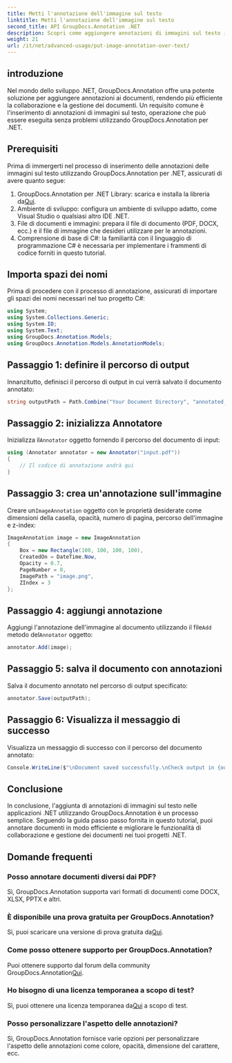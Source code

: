 ```yaml
---
title: Metti l'annotazione dell'immagine sul testo
linktitle: Metti l'annotazione dell'immagine sul testo
second_title: API GroupDocs.Annotation .NET
description: Scopri come aggiungere annotazioni di immagini sul testo in .NET utilizzando GroupDocs.Annotation per una gestione e una collaborazione efficienti dei documenti.
weight: 21
url: /it/net/advanced-usage/put-image-annotation-over-text/
---
```

## introduzione
Nel mondo dello sviluppo .NET, GroupDocs.Annotation offre una potente soluzione per aggiungere annotazioni ai documenti, rendendo più efficiente la collaborazione e la gestione dei documenti. Un requisito comune è l'inserimento di annotazioni di immagini sul testo, operazione che può essere eseguita senza problemi utilizzando GroupDocs.Annotation per .NET.
## Prerequisiti
Prima di immergerti nel processo di inserimento delle annotazioni delle immagini sul testo utilizzando GroupDocs.Annotation per .NET, assicurati di avere quanto segue:
1.  GroupDocs.Annotation per .NET Library: scarica e installa la libreria da[Qui](https://releases.groupdocs.com/annotation/net/).
2. Ambiente di sviluppo: configura un ambiente di sviluppo adatto, come Visual Studio o qualsiasi altro IDE .NET.
3. File di documenti e immagini: prepara il file di documento (PDF, DOCX, ecc.) e il file di immagine che desideri utilizzare per le annotazioni.
4. Comprensione di base di C#: la familiarità con il linguaggio di programmazione C# è necessaria per implementare i frammenti di codice forniti in questo tutorial.

## Importa spazi dei nomi
Prima di procedere con il processo di annotazione, assicurati di importare gli spazi dei nomi necessari nel tuo progetto C#:
```csharp
using System;
using System.Collections.Generic;
using System.IO;
using System.Text;
using GroupDocs.Annotation.Models;
using GroupDocs.Annotation.Models.AnnotationModels;
```
## Passaggio 1: definire il percorso di output
Innanzitutto, definisci il percorso di output in cui verrà salvato il documento annotato:
```csharp
string outputPath = Path.Combine("Your Document Directory", "annotated_document.pdf");
```
## Passaggio 2: inizializza Annotatore
 Inizializza il`Annotator` oggetto fornendo il percorso del documento di input:
```csharp
using (Annotator annotator = new Annotator("input.pdf"))
{
    // Il codice di annotazione andrà qui
}
```
## Passaggio 3: crea un'annotazione sull'immagine
 Creare un`ImageAnnotation` oggetto con le proprietà desiderate come dimensioni della casella, opacità, numero di pagina, percorso dell'immagine e z-index:
```csharp
ImageAnnotation image = new ImageAnnotation
{
    Box = new Rectangle(100, 100, 100, 100),
    CreatedOn = DateTime.Now,
    Opacity = 0.7,
    PageNumber = 0,
    ImagePath = "image.png",
    ZIndex = 3
};
```
## Passaggio 4: aggiungi annotazione
 Aggiungi l'annotazione dell'immagine al documento utilizzando il file`Add` metodo del`Annotator` oggetto:
```csharp
annotator.Add(image);
```
## Passaggio 5: salva il documento con annotazioni
Salva il documento annotato nel percorso di output specificato:
```csharp
annotator.Save(outputPath);
```
## Passaggio 6: Visualizza il messaggio di successo
Visualizza un messaggio di successo con il percorso del documento annotato:
```csharp
Console.WriteLine($"\nDocument saved successfully.\nCheck output in {outputPath}.");
```

## Conclusione
In conclusione, l'aggiunta di annotazioni di immagini sul testo nelle applicazioni .NET utilizzando GroupDocs.Annotation è un processo semplice. Seguendo la guida passo passo fornita in questo tutorial, puoi annotare documenti in modo efficiente e migliorare le funzionalità di collaborazione e gestione dei documenti nei tuoi progetti .NET.
## Domande frequenti
### Posso annotare documenti diversi dai PDF?
Sì, GroupDocs.Annotation supporta vari formati di documenti come DOCX, XLSX, PPTX e altri.
### È disponibile una prova gratuita per GroupDocs.Annotation?
 Sì, puoi scaricare una versione di prova gratuita da[Qui](https://releases.groupdocs.com/).
### Come posso ottenere supporto per GroupDocs.Annotation?
 Puoi ottenere supporto dal forum della community GroupDocs.Annotation[Qui](https://forum.groupdocs.com/c/annotation/10).
### Ho bisogno di una licenza temporanea a scopo di test?
 Sì, puoi ottenere una licenza temporanea da[Qui](https://purchase.groupdocs.com/temporary-license/) a scopo di test.
### Posso personalizzare l'aspetto delle annotazioni?
Sì, GroupDocs.Annotation fornisce varie opzioni per personalizzare l'aspetto delle annotazioni come colore, opacità, dimensione del carattere, ecc.